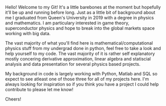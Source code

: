 Hello! Welcome to my Git! It's a little barebones at the moment but hopefully it'll be up and running before long. Just as a little bit
of background about me I graduated from Queen's University in 2019 with a degree in physics and mathematics. I am particulary
interested in game theory, superconductor physics and hope to break into the global markets space working with big data.

The vast majority of what you'll find here is mathematical/computational physics stuff from my undergrad done in python, feel free to take a look and help yourself to my code. The vast majority of it is rather self explanatory mostly concering derivative approximation, linear algebra and statiscial analysis and data presentation for several physics based projects.

My background in code is largely working with Python, Matlab and SQL so expect to see atleast one of those three for all of my projects here.
I'm always looking for inspiration so if you think you have a project I could help contribute to please let me know!

Cheers!

